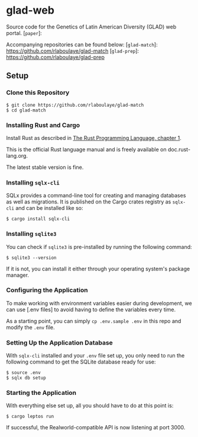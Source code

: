 # glad-web

Source code for the Genetics of Latin American Diversity (GLAD) web portal.
[`paper`]:

Accompanying repositories can be found below:
[`glad-match`]: https://github.com/rlaboulaye/glad-match
[`glad-prep`]: https://github.com/rlaboulaye/glad-prep

## Setup

### Clone this Repository

```shell
$ git clone https://github.com/rlaboulaye/glad-match
$ cd glad-match
```

### Installing Rust and Cargo

Install Rust as described in [The Rust Programming Language, chapter 1](https://doc.rust-lang.org/book/ch01-01-installation.html).

This is the official Rust language manual and is freely available on doc.rust-lang.org.

The latest stable version is fine.


### Installing `sqlx-cli`

SQLx provides a command-line tool for creating and managing databases as well as migrations. It is published
on the Cargo crates registry as `sqlx-cli` and can be installed like so:

```shell
$ cargo install sqlx-cli
```

### Installing `sqlite3`

You can check if `sqlite3` is pre-installed by running the following command:

```shell
$ sqlite3 --version
```

If it is not, you can install it either through your operating system's package manager.

### Configuring the Application

To make working with environment variables easier during development, we can use [.env files] to avoid having
to define the variables every time.

As a starting point, you can simply `cp .env.sample .env` in this repo and modify the `.env` file.

### Setting Up the Application Database

With `sqlx-cli` installed and your `.env` file set up, you only need to run the following command to get the
SQLite database ready for use:

```
$ source .env
$ sqlx db setup
```

### Starting the Application

With everything else set up, all you should have to do at this point is:

```
$ cargo leptos run
```

If successful, the Realworld-compatible API is now listening at port 3000.

